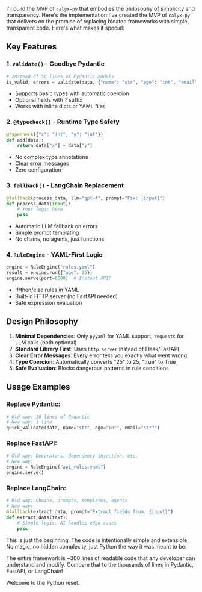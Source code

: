 I'll build the MVP of `calyx-py` that embodies the philosophy of simplicity and transparency. Here's the implementation:I've created the MVP of `calyx-py` that delivers on the promise of replacing bloated frameworks with simple, transparent code. Here's what makes it special:

## **Key Features**

### **1. `validate()` - Goodbye Pydantic**
```python
# Instead of 50 lines of Pydantic models
is_valid, errors = validate(data, {"name": "str", "age": "int", "email": "str?"})
```
- Supports basic types with automatic coercion
- Optional fields with `?` suffix
- Works with inline dicts or YAML files

### **2. `@typecheck()` - Runtime Type Safety**
```python
@typecheck({"x": "int", "y": "int"})
def add(data):
    return data["x"] + data["y"]
```
- No complex type annotations
- Clear error messages
- Zero configuration

### **3. `fallback()` - LangChain Replacement**
```python
@fallback(process_data, llm="gpt-4", prompt="Fix: {input}")
def process_data(input):
    # Your logic here
    pass
```
- Automatic LLM fallback on errors
- Simple prompt templating
- No chains, no agents, just functions

### **4. `RuleEngine` - YAML-First Logic**
```python
engine = RuleEngine("rules.yaml")
result = engine.run({"age": 25})
engine.serve(port=8000)  # Instant API!
```
- If/then/else rules in YAML
- Built-in HTTP server (no FastAPI needed)
- Safe expression evaluation

## **Design Philosophy**

1. **Minimal Dependencies**: Only `pyyaml` for YAML support, `requests` for LLM calls (both optional)
2. **Standard Library First**: Uses `http.server` instead of Flask/FastAPI
3. **Clear Error Messages**: Every error tells you exactly what went wrong
4. **Type Coercion**: Automatically converts "25" to 25, "true" to True
5. **Safe Evaluation**: Blocks dangerous patterns in rule conditions

## **Usage Examples**

### Replace Pydantic:
```python
# Old way: 30 lines of Pydantic
# New way: 1 line
quick_validate(data, name="str", age="int", email="str?")
```

### Replace FastAPI:
```python
# Old way: Decorators, dependency injection, etc.
# New way: 
engine = RuleEngine("api_rules.yaml")
engine.serve()
```

### Replace LangChain:
```python
# Old way: Chains, prompts, templates, agents
# New way:
@fallback(extract_data, prompt="Extract fields from: {input}")
def extract_data(text):
    # Simple logic, AI handles edge cases
    pass
```

This is just the beginning. The code is intentionally simple and extensible. No magic, no hidden complexity, just Python the way it was meant to be.

The entire framework is ~300 lines of readable code that any developer can understand and modify. Compare that to the thousands of lines in Pydantic, FastAPI, or LangChain!

Welcome to the Python reset. 
